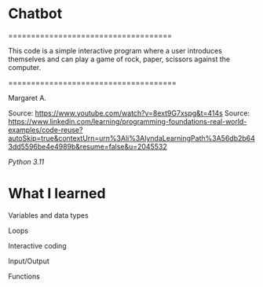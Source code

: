 # Chatbot

====================================

This code is a simple interactive program where a user introduces themselves and can play a game of rock, paper, scissors against the computer.

=====================================

Margaret A.

Source: https://www.youtube.com/watch?v=8ext9G7xspg&t=414s
Source: https://www.linkedin.com/learning/programming-foundations-real-world-examples/code-reuse?autoSkip=true&contextUrn=urn%3Ali%3AlyndaLearningPath%3A56db2b643dd5596be4e4989b&resume=false&u=2045532

*Python 3.11*

# What I learned

Variables and data types

Loops

Interactive coding

Input/Output

Functions
